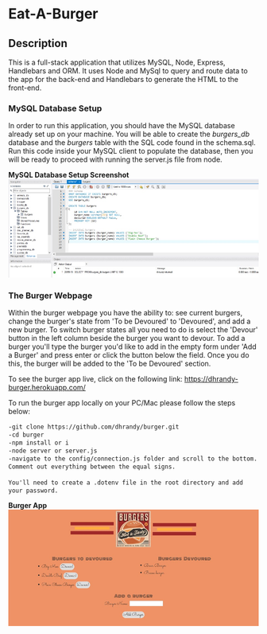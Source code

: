 # Eat-A-Burger

## Description

This is a full-stack application that utilizes MySQL, Node, Express, Handlebars and ORM. It uses Node and MySql to query and route data to the app for the back-end and Handlebars to generate the HTML to the front-end.

### MySQL Database Setup

In order to run this application, you should have the MySQL database already set up on your machine.  You will be able to create the *burgers_db* database and the *burgers* table with the SQL code found in the schema.sql. Run this code inside your MySQL client to populate the database, then you will be ready to proceed with running the server.js file from node.

**MySQL Database Setup Screenshot**
![](public/assets/screenshots/mysql.jpg)

### The Burger Webpage

Within the burger webpage you have the ability to: see current burgers, change the burger's state from 'To be Devoured' to 'Devoured', and add a new burger. To switch burger states all you need to do is select the 'Devour' button in the left column beside the burger you want to devour. To add a burger you'll type the burger you'd like to add in the empty form under 'Add a Burger' and press enter or click the button below the field. Once you do this, the burger will be added to the 'To be Devoured' section.

To see the burger app live, click on the following link:
https://dhrandy-burger.herokuapp.com/


To run the burger app locally on your PC/Mac please follow the steps below:

	-git clone https://github.com/dhrandy/burger.git
	-cd burger
	-npm install or i
	-node server or server.js
    -navigate to the config/connection.js folder and scroll to the bottom. Comment out everything between the equal signs.

    You'll need to create a .dotenv file in the root directory and add your password.

**Burger App**
![](public/assets/screenshots/burgerapp.jpg)

